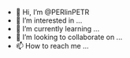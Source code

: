- 👋 Hi, I’m @PERlinPETR
- 👀 I’m interested in ...
- 🌱 I’m currently learning ...
- 💞️ I’m looking to collaborate on ...
- 📫 How to reach me ...

<!---
PERlinPETR/PERlinPETR is a ✨ special ✨ repository because its `README.md` (this file) appears on your GitHub profile.
You can click the Preview link to take a look at your changes.
--->

